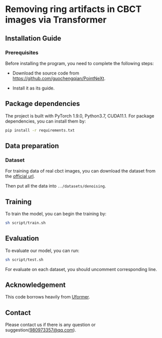 # Removing ring artifacts in CBCT images via Transformer

## Installation Guide

### Prerequisites

Before installing the program, you need to complete the following steps:


- Download the source code from https://github.com/guochengqian/PointNeXt.

- Install it as its guide.


## Package dependencies

The project is built with PyTorch 1.9.0, Python3.7, CUDA11.1. For package dependencies, you can install them by:

```bash
pip install -r requirements.txt
```

## Data preparation 

### Dataset
For training data of real cbct images, you can download the dataset from the [official url](https://tianchi.aliyun.com/competition/entrance/532087/information).

Then put all the data into `../datasets/denoising`.


## Training

To train the model, you can begin the training by:

```sh
sh script/train.sh
```



## Evaluation
To evaluate our model, you can run:

```sh
sh script/test.sh
```
For evaluate on each dataset, you should uncomment corresponding line.


## Acknowledgement

This code borrows heavily from [Uformer](https://vinthony.github.io).


## Contact
Please contact us if there is any question or suggestion(980973357@qq.com).

